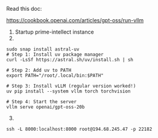 Read this doc:

https://cookbook.openai.com/articles/gpt-oss/run-vllm


1. Startup prime-intellect instance
2.
```
sudo snap install astral-uv
# Step 1: Install uv package manager
curl -LsSf https://astral.sh/uv/install.sh | sh

# Step 2: Add uv to PATH
export PATH="/root/.local/bin:$PATH"

# Step 3: Install vLLM (regular version worked!)
uv pip install --system vllm torch torchvision

# Step 4: Start the server
vllm serve openai/gpt-oss-20b
```

3. 
```
ssh -L 8000:localhost:8000 root@194.68.245.47 -p 22182
```